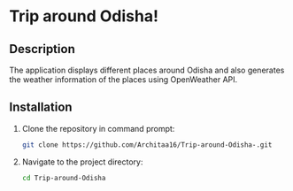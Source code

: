 # Trip around Odisha!
## Description
The application displays different places around Odisha and also generates the weather information of the places using OpenWeather API.

## Installation 
1. Clone the repository in command prompt:
    ```sh
    git clone https://github.com/Architaa16/Trip-around-Odisha-.git
    ```
2. Navigate to the project directory:
    ```sh
    cd Trip-around-Odisha
    ```
